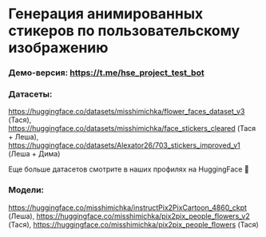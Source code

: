 # Генерация анимированных стикеров по пользовательскому изображению

### Демо-версия: https://t.me/hse_project_test_bot

### Датасеты: 
https://huggingface.co/datasets/misshimichka/flower_faces_dataset_v3 (Тася),
https://huggingface.co/datasets/misshimichka/face_stickers_cleared (Тася + Леша),
https://huggingface.co/datasets/Alexator26/703_stickers_improved_v1 (Леша + Дима)

Еще больше датасетов смотрите в наших профилях на HuggingFace 🤗

### Модели: 
https://huggingface.co/misshimichka/instructPix2PixCartoon_4860_ckpt (Леша),
https://huggingface.co/misshimichka/pix2pix_people_flowers_v2 (Тася), 
https://huggingface.co/misshimichka/pix2pix_people_flowers (Тася)
